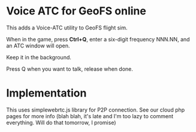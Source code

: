 # Voice ATC for GeoFS online

This adds a Voice-ATC utility to GeoFS flight sim.

When in the game, press **Ctrl+Q**, enter a six-digit frequency NNN.NN, and an ATC window will open.

Keep it in the background.

Press Q when you want to talk, release when done.


# Implementation 

This uses simplewebrtc.js library for P2P connection. See our cloud php pages for more info (blah blah, it's late and I'm too lazy to comment everything. Will do that tomorrow, I promise)
